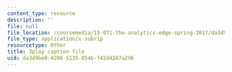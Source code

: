 ```yaml
---
content_type: resource
description: ''
file: null
file_location: /coursemedia/15-071-the-analytics-edge-spring-2017/da3d9be042985135854bf42d4287a296_IZ0qGEZkTIw.vtt
file_type: application/x-subrip
resourcetype: Other
title: 3play caption file
uid: da3d9be0-4298-5135-854b-f42d4287a296
---
```

